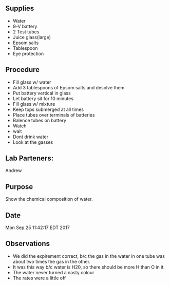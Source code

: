 ## Supplies

* Water
* 9-V battery
* 2 Test tubes
* Juice glass(large)
* Epsom salts
* Tablespoon
* Eye protection

## Procedure

* Fill glass w/ water
* Add 3 tablespoons of Epsom salts and desolve them
* Put battery vertical in glass
* Let battery sit for 10 minutes
* Fill glass w/ mixture
* Keep tops submerged at all times
* Place tubes over terminals of batteries
* Balence tubes on battery
* Watch
* wait
* Dont drink water
* Look at the gasses

## Lab Parteners:

Andrew

## Purpose 

Show the chemical composition of water.

## Date

Mon Sep 25 11:42:17 EDT 2017

## Observations

* We did the expirement correct, b/c the gas in the water in one tube was about two times the gas in the other.
* It was this way b/c water is H20, so there should be more H than O in it.
* The water never turned a nasty colour
* The rates were a little off


